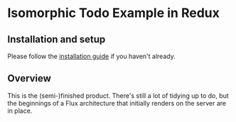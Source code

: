 # Isomorphic Todo Example in Redux

## Installation and setup

Please follow the [installation guide](https://github.com/SiCurious/react-examples/wiki/Installation-and-setup) if you haven't already.

## Overview

This is the (semi-)finished product. There's still a lot of tidying up to do, but the beginnings of a Flux architecture that initially renders on the server are in place.
